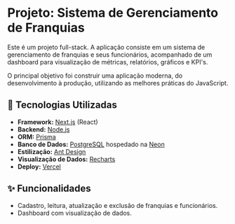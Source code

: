 # Projeto: Sistema de Gerenciamento de Franquias

Este é um projeto full-stack. A aplicação consiste em um sistema de gerenciamento de franquias e seus funcionários, acompanhado de um dashboard para visualização de métricas, relatórios, gráficos e KPI's.

O principal objetivo foi construir uma aplicação moderna, do desenvolvimento à produção, utilizando as melhores práticas do JavaScript.

## 🚀 Tecnologias Utilizadas

- **Framework:** [Next.js](https://nextjs.org/) (React)
- **Backend:** [Node.js](https://nodejs.org/)
- **ORM:** [Prisma](https://www.prisma.io/)
- **Banco de Dados:** [PostgreSQL](https://www.postgresql.org/) hospedado na [Neon](https://neon.tech/)
- **Estilização:** [Ant Design](https://ant.design/)
- **Visualização de Dados:** [Recharts](https://recharts.org/)
- **Deploy:** [Vercel](https://vercel.com/)

## ✨ Funcionalidades

* Cadastro, leitura, atualização e exclusão de franquias e funcionários.
* Dashboard com visualização de dados.
